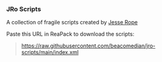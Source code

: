 ### JRo Scripts

A collection of fragile scripts created by [Jesse Rope](http://www.jesserope.com)

Paste this URL in ReaPack to download the scripts:

> https://raw.githubusercontent.com/beacomedian/jro-scripts/main/index.xml
